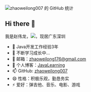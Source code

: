 ![zhaoweilong007 的 GitHub 统计](https://github-readme-stats.vercel.app/api?username=zhaoweilong007&hide=contribs,prs&show_icons=true&theme=solarized-dark)
    
## Hi there 👋

我是赵伟龙，<img src="https://img.shields.io/badge/Java-%E5%90%8E%E5%8F%B0%E5%BC%80%E5%8F%91-orange">，现居广东深圳


- 🔭 Java开发工作经验3年
- 🌱 不断学习成长中...
- 👯 邮箱：zhaoweilong176@gmail.com
- 💬 个人博客：[JavaLearning](https://zhaoweilong007.github.io/Java-learning/#/)
- 📫 GitHub: [zhaoweilong007](https://github.com/zhaoweilong007)
- 😄 性格：积极乐观，勤恳务实
- ⚡ 爱好：弹吉他、音乐、电影、游戏
